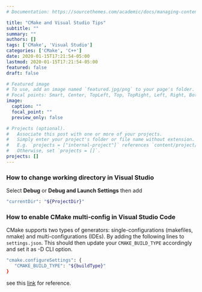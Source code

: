 ```yaml
---
# Documentation: https://sourcethemes.com/academic/docs/managing-content/

title: "CMake and Visual Studio Tips"
subtitle: ""
summary: ""
authors: []
tags: ['CMake', 'Visual Studio']
categories: ['CMake', 'C++']
date: 2020-01-15T17:21:54-05:00
lastmod: 2020-01-15T17:21:54-05:00
featured: false
draft: false

# Featured image
# To use, add an image named `featured.jpg/png` to your page's folder.
# Focal points: Smart, Center, TopLeft, Top, TopRight, Left, Right, BottomLeft, Bottom, BottomRight.
image:
  caption: ""
  focal_point: ""
  preview_only: false

# Projects (optional).
#   Associate this post with one or more of your projects.
#   Simply enter your project's folder or file name without extension.
#   E.g. `projects = ["internal-project"]` references `content/project/deep-learning/index.md`.
#   Otherwise, set `projects = []`.
projects: []
---
```


### How to change working directory in Visual Studio

Select **Debug** or **Debug and Launch Settings** then add

``` bash
"currentDir": "${ProjectDir}"
```

### How to enable CMake multi-config in Visual Studio Code

CMake supports two types of generators: single-configurations (makefiles, nmake) and multi-configurations (IDEs). By adding the following lines to ```settings.json```. This should then update your ```CMAKE_BUILD_TYPE``` accordingly and set it as -D CLI option.

``` bash
"cmake.configureSettings": {
   "CMAKE_BUILD_TYPE": "${buildType}"
}
```

see this [link](https://github.com/microsoft/vscode-cmake-tools/issues/1298#issuecomment-641959584) for reference.
